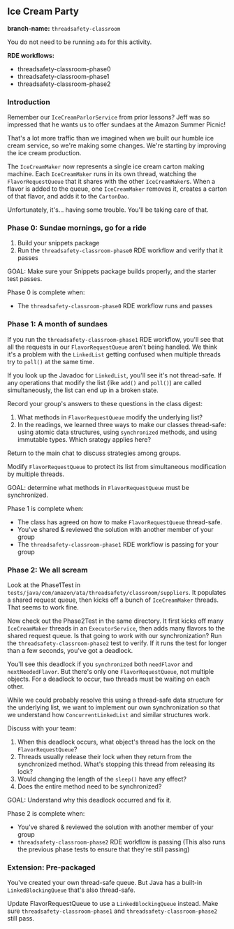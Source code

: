 ## Ice Cream Party

**branch-name:** `threadsafety-classroom`

You do not need to be running `ada` for this activity.

**RDE workflows:**
- threadsafety-classroom-phase0
- threadsafety-classroom-phase1
- threadsafety-classroom-phase2

### Introduction

Remember our `IceCreamParlorService` from prior lessons?
Jeff was so impressed that he wants us to offer sundaes at the Amazon Summer Picnic!

That's a lot more traffic than we imagined when we built our humble ice cream service,
so we're making some changes. We're starting by improving the ice cream production.
 
The `IceCreamMaker` now represents a single ice cream carton making machine.
Each `IceCreamMaker` runs in its own thread, watching the `FlavorRequestQueue` that
it shares with the other `IceCreamMaker`s.
When a flavor is added to the queue, one `IceCreamMaker` removes it, creates a carton of that flavor,
and adds it to the `CartonDao`. 

Unfortunately, it's... having some trouble. You'll be taking care of that.

### Phase 0: Sundae mornings, go for a ride

1. Build your snippets package
1. Run the `threadsafety-classroom-phase0` RDE workflow and verify that it passes

GOAL: Make sure your Snippets package builds properly, and the starter test passes.

Phase 0 is complete when:
- The `threadsafety-classroom-phase0` RDE workflow runs and passes

### Phase 1: A month of sundaes

If you run the `threadsafety-classroom-phase1` RDE workflow, you'll see that all the requests
in our `FlavorRequestQueue` aren't being handled. We think it's a problem with the `LinkedList`
getting confused when multiple threads try to `poll()` at the same time.

If you look up the Javadoc for `LinkedList`, you'll see it's not thread-safe. If any operations
that modify the list (like `add()` and `poll()`) are called simultaneously, the list can end up
in a broken state.

Record your group's answers to these questions in the class digest:

1. What methods in `FlavorRequestQueue` modify the underlying list?
1. In the readings, we learned three ways to make our classes thread-safe: using atomic data structures,
   using `synchronized` methods, and using immutable types. Which srategy applies here?
   
Return to the main chat to discuss strategies among groups.

Modify `FlavorRequestQueue` to protect its list from simultaneous modification by multiple threads.

GOAL: determine what methods in `FlavorRequestQueue` must be synchronized.

Phase 1 is complete when:
- The class has agreed on how to make `FlavorRequestQueue` thread-safe.
- You've shared & reviewed the solution with another member of your group
- The `threadsafety-classroom-phase1` RDE workflow is passing for your group

### Phase 2: We all scream

Look at the Phase1Test in `tests/java/com/amazon/ata/threadsafety/classroom/suppliers`.
It populates a shared request queue, then kicks off a bunch of `IceCreamMaker` threads.
That seems to work fine.

Now check out the Phase2Test in the same directory. It first kicks off many `IceCreamMaker` threads
in an `ExecutorService`, then adds many flavors to the shared request queue.
Is that going to work with our synchronization? Run the `threadsafety-classroom-phase2` test
to verify. If it runs the test for longer than a few seconds, you've got a deadlock.

You'll see this deadlock if you `synchronized` both `needFlavor` and `nextNeededFlavor`.
But there's only one `FlavorRequestQueue`, not multiple objects. For a deadlock to occur,
two threads must be waiting on each other. 

While we could probably resolve this using a thread-safe data structure for the underlying
list, we want to implement our own synchronization so that we understand how `ConcurrentLinkedList`
and similar structures work.

Discuss with your team:

1. When this deadlock occurs, what object's thread has the lock on the `FlavorRequestQueue`?
1. Threads usually release their lock when they return from the synchronized method.
   What's stopping this thread from releasing its lock?
1. Would changing the length of the `sleep()` have any effect?
1. Does the entire method need to be synchronized?

GOAL: Understand why this deadlock occurred and fix it.

Phase 2 is complete when:
- You've shared & reviewed the solution with another member of your group
- `threadsafety-classroom-phase2` RDE workflow is passing
  (This also runs the previous phase tests to ensure that they're still passing)

### Extension: Pre-packaged

You've created your own thread-safe queue. But Java has a built-in `LinkedBlockingQueue`
that's also thread-safe.

Update FlavorRequestQueue to use a `LinkedBlockingQueue` instead. Make sure `threadsafety-classroom-phase1`
and `threadsafety-classroom-phase2` still pass.
